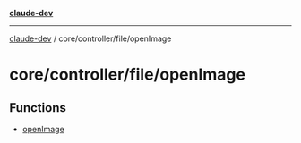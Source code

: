 [**claude-dev**](../../../../README.md)

***

[claude-dev](../../../../README.md) / core/controller/file/openImage

# core/controller/file/openImage

## Functions

- [openImage](functions/openImage.md)
